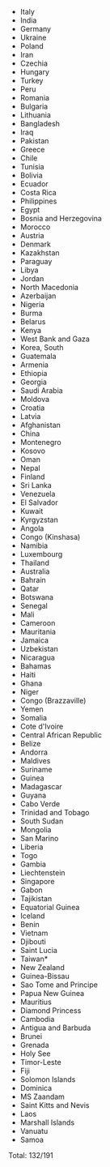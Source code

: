* Italy
* India
* Germany
* Ukraine
* Poland
* Iran
* Czechia
* Hungary
* Turkey
* Peru
* Romania
* Bulgaria
* Lithuania
* Bangladesh
* Iraq
* Pakistan
* Greece
* Chile
* Tunisia
* Bolivia
* Ecuador
* Costa Rica
* Philippines
* Egypt
* Bosnia and Herzegovina
* Morocco
* Austria
* Denmark
* Kazakhstan
* Paraguay
* Libya
* Jordan
* North Macedonia
* Azerbaijan
* Nigeria
* Burma
* Belarus
* Kenya
* West Bank and Gaza
* Korea, South
* Guatemala
* Armenia
* Ethiopia
* Georgia
* Saudi Arabia
* Moldova
* Croatia
* Latvia
* Afghanistan
* China
* Montenegro
* Kosovo
* Oman
* Nepal
* Finland
* Sri Lanka
* Venezuela
* El Salvador
* Kuwait
* Kyrgyzstan
* Angola
* Congo (Kinshasa)
* Namibia
* Luxembourg
* Thailand
* Australia
* Bahrain
* Qatar
* Botswana
* Senegal
* Mali
* Cameroon
* Mauritania
* Jamaica
* Uzbekistan
* Nicaragua
* Bahamas
* Haiti
* Ghana
* Niger
* Congo (Brazzaville)
* Yemen
* Somalia
* Cote d'Ivoire
* Central African Republic
* Belize
* Andorra
* Maldives
* Suriname
* Guinea
* Madagascar
* Guyana
* Cabo Verde
* Trinidad and Tobago
* South Sudan
* Mongolia
* San Marino
* Liberia
* Togo
* Gambia
* Liechtenstein
* Singapore
* Gabon
* Tajikistan
* Equatorial Guinea
* Iceland
* Benin
* Vietnam
* Djibouti
* Saint Lucia
* Taiwan*
* New Zealand
* Guinea-Bissau
* Sao Tome and Principe
* Papua New Guinea
* Mauritius
* Diamond Princess
* Cambodia
* Antigua and Barbuda
* Brunei
* Grenada
* Holy See
* Timor-Leste
* Fiji
* Solomon Islands
* Dominica
* MS Zaandam
* Saint Kitts and Nevis
* Laos
* Marshall Islands
* Vanuatu
* Samoa

Total: 132/191